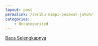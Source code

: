 ```yaml
---
layout: post
permalink: /seribu-mimpi-pesawat-jatuh/
categories:
    - Uncategorized
---
```


[Baca Selengkapnya](/09)